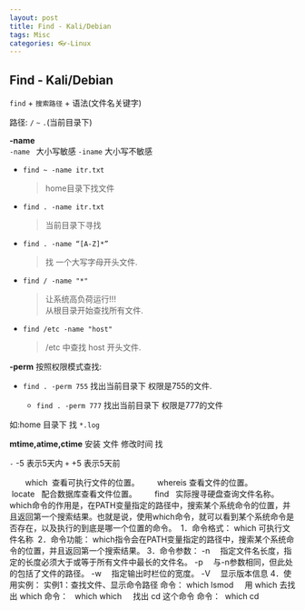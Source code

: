```yaml
---
layout: post
title: Find - Kali/Debian
tags: Misc
categories: 👓-Linux
---
```



## Find - Kali/Debian

`find` + `搜索路径` + 语法(文件名关键字) 

路径:  `/`   `~`  `.`(当前目录下)


**-name**   
`-name `  大小写敏感
`-iname` 大小写不敏感

 
- `find ~ -name itr.txt`
	> home目录下找文件

- `find . -name itr.txt`
	> 当前目录下寻找

- `find . -name “[A-Z]*”`
	> 找 一个大写字母开头文件.

- `find / -name "*"`
	> 让系统高负荷运行!!!   
	> 从根目录开始查找所有文件.

- `find /etc -name "host"`
	> /etc 中查找 host 开头文件.



**-perm**
按照权限模式查找:

- `find . -perm 755`
	找出当前目录下 权限是755的文件.

	- `find . -perm 777`
		找出当前目录下 权限是777的文件 


		 
如:home 目录下 找 `*.log`




**mtime,atime,ctime**
安装 文件 修改时间 找

`-` -5 表示5天内
`+` +5 表示5天前









       which  查看可执行文件的位置。
       whereis 查看文件的位置。 
       locate   配合数据库查看文件位置。
       find   实际搜寻硬盘查询文件名称。
which命令的作用是，在PATH变量指定的路径中，搜索某个系统命令的位置，并且返回第一个搜索结果。也就是说，使用which命令，就可以看到某个系统命令是否存在，以及执行的到底是哪一个位置的命令。 
1．命令格式：
which 可执行文件名称 
2．命令功能：
which指令会在PATH变量指定的路径中，搜索某个系统命令的位置，并且返回第一个搜索结果。
3．命令参数：
-n 　指定文件名长度，指定的长度必须大于或等于所有文件中最长的文件名。
-p 　与-n参数相同，但此处的包括了文件的路径。
-w 　指定输出时栏位的宽度。
-V 　显示版本信息
4．使用实例：
实例1：查找文件、显示命令路径
命令：
which lsmod
 
 
用 which 去找出 which
命令：
  which which
 
 
找出 cd 这个命令
命令：
 which cd
 
 
